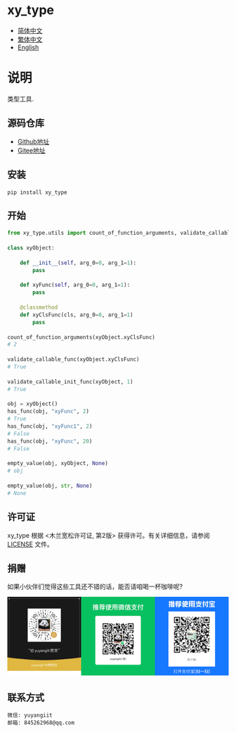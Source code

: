 <!--
 * @Author: yuyanget 845262968@qq.com
 * @Date: 2024-10-18 12:34:50
 * @LastEditors: yuyanget 845262968@qq.com
 * @LastEditTime: 2024-10-24 10:13:45
 * @FilePath: /xy_type/readme/README_zh_CN.md
 * @Description: 这是默认设置,请设置`customMade`, 打开koroFileHeader查看配置 进行设置: https://github.com/OBKoro1/koro1FileHeader/wiki/%E9%85%8D%E7%BD%AE
-->
# xy_type

- [简体中文](README_zh_CN.md)
- [繁体中文](README_zh_TW.md)
- [English](README_en.md)

# 说明
类型工具.


## 源码仓库

- <a href="https://github.com/xy-base/xy_type.git" target="_blank">Github地址</a>  
- <a href="https://gitee.com/xy-base/xy_type.git" target="_blank">Gitee地址</a>

## 安装

```
pip install xy_type
```

## 开始

```python
from xy_type.utils import count_of_function_arguments, validate_callable_func, validate_callable_init_func, has_func, empty_value

class xyObject:

    def __init__(self, arg_0=0, arg_1=1):
        pass

    def xyFunc(self, arg_0=0, arg_1=1):
        pass

    @classmethod
    def xyClsFunc(cls, arg_0=0, arg_1=1)
        pass

count_of_function_arguments(xyObject.xyClsFunc)
# 2

validate_callable_func(xyObject.xyClsFunc)
# True

validate_callable_init_func(xyObject, 1)
# True

obj = xyObject()
has_func(obj, "xyFunc", 2)
# True
has_func(obj, "xyFunc1", 2)
# False
has_func(obj, "xyFunc", 20)
# False

empty_value(obj, xyObject, None)
# obj

empty_value(obj, str, None)
# None

```

## 许可证
xy_type 根据 <木兰宽松许可证, 第2版> 获得许可。有关详细信息，请参阅 [LICENSE](../LICENSE) 文件。

## 捐赠

如果小伙伴们觉得这些工具还不错的话，能否请咱喝一杯咖啡呢?  

![Pay-Total](./Pay-Total.png)


## 联系方式

```
微信: yuyangiit
邮箱: 845262968@qq.com
```